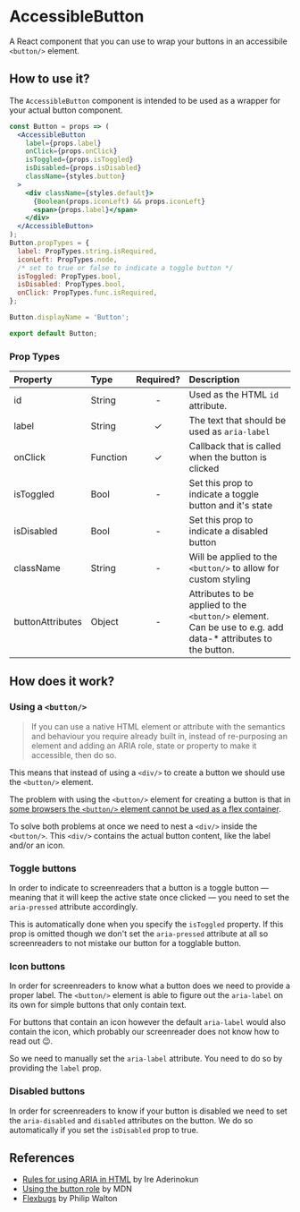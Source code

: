 # AccessibleButton

A React component that you can use to wrap your buttons in an accessibile
`<button/>` element.

## How to use it?

The `AccessibleButton` component is intended to be used as a wrapper for your
actual button component.

```jsx
const Button = props => (
  <AccessibleButton
    label={props.label}
    onClick={props.onClick}
    isToggled={props.isToggled}
    isDisabled={props.isDisabled}
    className={styles.button}
  >
    <div className={styles.default}>
      {Boolean(props.iconLeft) && props.iconLeft}
      <span>{props.label}</span>
    </div>
  </AccessibleButton>
);
Button.propTypes = {
  label: PropTypes.string.isRequired,
  iconLeft: PropTypes.node,
  /* set to true or false to indicate a toggle button */
  isToggled: PropTypes.bool,
  isDisabled: PropTypes.bool,
  onClick: PropTypes.func.isRequired,
};

Button.displayName = 'Button';

export default Button;
```

### Prop Types

| Property         | Type     | Required? | Description                                                                                                   |
| :--------------- | :------- | :-------: | :------------------------------------------------------------------------------------------------------------ |
| id               | String   |     -     | Used as the HTML `id` attribute.                                                                              |
| label            | String   |     ✓     | The text that should be used as `aria-label`                                                                  |
| onClick          | Function |     ✓     | Callback that is called when the button is clicked                                                            |
| isToggled        | Bool     |     -     | Set this prop to indicate a toggle button and it's state                                                      |
| isDisabled       | Bool     |     -     | Set this prop to indicate a disabled button                                                                   |
| className        | String   |     -     | Will be applied to the `<button/>` to allow for custom styling                                                |
| buttonAttributes | Object   |     -     | Attributes to be applied to the `<button/>` element. Can be use to e.g. add data-\* attributes to the button. |

## How does it work?

### Using a `<button/>`

> If you can use a native HTML element or attribute with the semantics and
> behaviour you require already built in, instead of re-purposing an element and
> adding an ARIA role, state or property to make it accessible, then do so.

This means that instead of using a `<div/>` to create a button we should use the
`<button/>` element.

The problem with using the `<button/>` element for creating a button is that in
[some browsers the `<button/>` element cannot be used as a flex
container](https://github.com/philipwalton/flexbugs#9-some-html-elements-cant-be-flex-containers).

To solve both problems at once we need to nest a `<div/>` inside the
`<button/>`. This `<div/>` contains the actual button content, like the label
and/or an icon.

### Toggle buttons

In order to indicate to screenreaders that a button is a toggle button — meaning
that it will keep the active state once clicked — you need to set the
`aria-pressed` attribute accordingly.

This is automatically done when you specify the `isToggled` property. If this
prop is omitted though we don't set the `aria-pressed` attribute at all so
screenreaders to not mistake our button for a togglable button.

### Icon buttons

In order for screenreaders to know what a button does we need to provide a
proper label. The `<button/>` element is able to figure out the `aria-label` on
its own for simple buttons that only contain text.

For buttons that contain an icon however the default `aria-label` would also
contain the icon, which probably our screenreader does not know how to read out
😉.

So we need to manually set the `aria-label` attribute. You need to do so by
providing the `label` prop.

### Disabled buttons

In order for screenreaders to know if your button is disabled we need to set the
`aria-disabled` and `disabled` attributes on the button. We do so automatically
if you set the `isDisabled` prop to true.

## References

- [Rules for using ARIA in
  HTML](https://bitsofco.de/rules-for-using-aria-in-html/) by Ire Aderinokun
- [Using the button
  role](https://developer.mozilla.org/en-US/docs/Web/Accessibility/ARIA/ARIA_Techniques/Using_the_button_role)
  by MDN
- [Flexbugs](https://github.com/philipwalton/flexbugs#9-some-html-elements-cant-be-flex-containers)
  by Philip Walton
